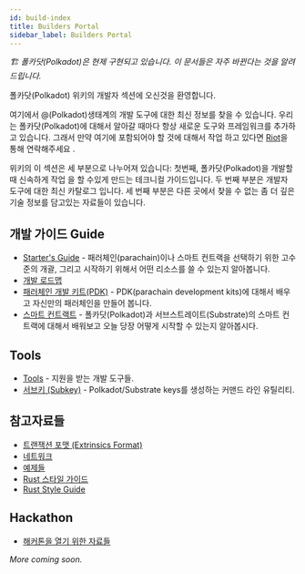 ```yaml
---
id: build-index
title: Builders Portal
sidebar_label: Builders Portal
---
```


_🏗️ 폴카닷(Polkadot)은 현제 구현되고 있습니다. 이 문서들은 자주 바뀐다는 것을 알려드립니다._

폴카닷(Polkadot) 위키의 개발자 섹션에 오신것을 환영합니다.

여기에서 @(Polkadot)생태계의 개발 도구에 대한 최신 정보를 찾을 수 있습니다. 우리는 폴카닷(Polkadot)에 대해서 알아갈 때마다 항상 새로운 도구와 프레임워크를 추가하고 있습니다. 그래서 만약 여기에 포함되어야 할 것에 대해서 작업 하고 있다면 [Riot](https://riot.im/app/#/room/#polkadot-watercooler:matrix.org)을 통해 연락해주세요 .

위키의 이 섹션은 세 부분으로 나누어져 있습니다: 첫번째, 폴카닷(Polkadot)을 개발할 때 신속하게 작업 을 할 수있게 만드는 테크니컬 가이드입니다. 두 번째 부분은 개발자 도구에 대한 최신 카탈로그 입니다. 세 번째 부분은 다른 곳에서 찾을 수 없는 좀 더 깊은 기술 정보를 담고있는 자료들이 있습니다.

## 개발 가이드 Guide

- [Starter's Guide](build-build-with-polkadot) - 패러체인(parachain)이나 스마트 컨트랙을 선택하기 위한 고수준의 개괄, 그리고 시작하기 위해서 어떤 리소스를 쓸 수 있는지 알아봅니다.
- [개발 로드맵](build-dev-roadmap)
- [패러체인 개발 키트(PDK)](build-pdk) - PDK(parachain development kits)에 대해서 배우고 자신만의 패러체인을 만들어 봅니다.
- [스마트 컨트랙트](build-smart-contracts) - 폴카닷(Polkadot)과 서브스트레이트(Substrate)의 스마트 컨트랙에 대해서 배워보고 오늘 당장 어떻게 시작할 수 있는지 알아봅시다.

## Tools

- [Tools](build-tools-index) - 지원을 받는 개발 도구들.
- [서브키 (Subkey)](build-tools-subkey) - Polkadot/Substrate keys를 생성하는 커맨드 라인 유틸리티.

## 참고자료들

- [트랜잭션 포맷 (Extrinsics Format)](build-exchange-integration)
- [네트워크](build-extrinsic-format)
- [예제들](build-networks)
- [Rust 스타일 가이드](build-examples-index)
- [Rust Style Guide](build-rust-style-guide)

## Hackathon

- [해커톤을 열기 위한 자료들](build-hackathon)

_More coming soon._

